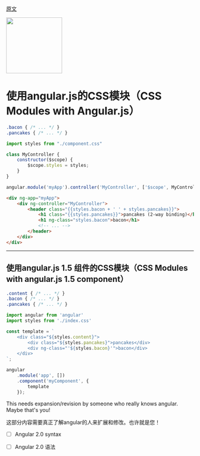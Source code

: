 [原文](https://github.com/css-modules/css-modules/blob/master/docs/css-modules-with-angular.js.md)

<img src="https://raw.githubusercontent.com/css-modules/logos/master/css-modules-logo.png" width="150" height="150" />

# 使用angular.js的CSS模块（CSS Modules with Angular.js）

```css
.bacon { /* ... */ }
.pancakes { /* ... */ }
```

```js
import styles from "./component.css"

class MyController {
    constructor($scope) {
        $scope.styles = styles;
    }
}

angular.module('myApp').controller('MyController', ['$scope', MyController])
```

```html
<div ng-app="myApp">
    <div ng-controller="MyController">
        <header class="{{styles.bacon + ' ' + styles.pancakes}}">
            <h1 class="{{styles.pancakes}}">pancakes (2-way binding)</h1>
            <h1 ng-class="styles.bacon">bacon</h1>
            <!-- ... -->
        </header>
    </div>
</div>
```

---

## 使用angular.js 1.5 组件的CSS模块（CSS Modules with angular.js 1.5 component）

```css
.content { /* ... */ }
.bacon { /* ... */ }
.pancakes { /* ... */ }
```

```js
import angular from 'angular'
import styles from './index.css'

const template = `
    <div class="${styles.content}">                   
        <div class="${styles.pancakes}">pancakes</div>
        <div ng-class="'${styles.bacon}'">bacon</div>
    </div>
`;

angular
    .module('app', [])
    .component('myComponent', {
        template
    });
```

This needs expansion/revision by someone who really knows angular. Maybe that's you!

这部分内容需要真正了解angular的人来扩展和修改。也许就是您！

- [ ] Angular 2.0 syntax

- [ ] Angular 2.0 语法
